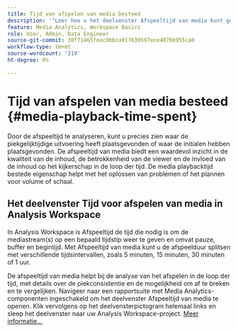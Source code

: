 ```yaml
---
title: Tijd van afspelen van media besteed
description: '"Leer hoe u het deelvenster Afspeeltijd van media kunt gebruiken om de doorgebrachte afspeeltijd te analyseren en om inzicht te krijgen in de piektijktijktijd en de plaats waar de afspeeltijden zijn opgetreden."'
feature: Media Analytics, Workspace Basics
role: User, Admin, Data Engineer
source-git-commit: 30f71465feac8bbca917630597ece4876b955ca0
workflow-type: tm+mt
source-wordcount: '219'
ht-degree: 0%

---
```


# Tijd van afspelen van media besteed {#media-playback-time-spent}

Door de afspeeltijd te analyseren, kunt u precies zien waar de piekgelijktijdige uitvoering heeft plaatsgevonden of waar de initialen hebben plaatsgevonden. De afspeeltijd van media biedt een waardevol inzicht in de kwaliteit van de inhoud, de betrokkenheid van de viewer en de invloed van de inhoud op het kijkerschap in de loop der tijd. De media playbacktijd bestede eigenschap helpt met het oplossen van problemen of het plannen voor volume of schaal.

## Het deelvenster Tijd voor afspelen van media in Analysis Workspace

In Analysis Workspace is Afspeeltijd de tijd die nodig is om de mediastream(s) op een bepaald tijdstip weer te geven en omvat pauze, buffer en begintijd. Met Afspeeltijd van media kunt u de afspeelduur splitsen met verschillende tijdsintervallen, zoals 5 minuten, 15 minuten, 30 minuten of 1 uur.


De afspeeltijd van media helpt bij de analyse van het afspelen in de loop der tijd, met details over de piekconsistentie en de mogelijkheid om af te breken en te vergelijken. Navigeer naar een rapportsuite met Media Analytics-componenten ingeschakeld om het deelvenster Afspeeltijd van media te openen. Klik vervolgens op het deelvensterpictogram helemaal links en sleep het deelvenster naar uw Analysis Workspace-project. [Meer informatie...](https://experienceleague.adobe.com/docs/analytics/analyze/analysis-workspace/panels/media-playback-timespent/media-playback-time-spent.html)

<!-- ## DOES THIS APPLY Get Concurrent Viewers via Analytics Reporting API

REVISE You can also get concurrent viewer data for up to 1-month at a time at minute-level granularity using the Analytics Reporting API 2.0.  The reporting API uses the same definition of concurrent viewers as Analysis Workspace.  For more information see [_*Get concurrent viewers JSON report data with Analytics 2.0 APIs*_](/help/media-reports/media-default-reports/get-concurrent-json20.md). -->
